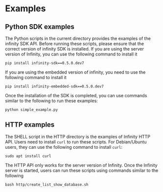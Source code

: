 # Examples

## Python SDK examples

The Python scripts in the current directory provides the examples of the infinity SDK API. Before running these scripts, please ensure that the correct version of infinity SDK is installed. If you are using the server version of Infinity, you can use the following command to install it

```shell
pip install infinity-sdk==0.5.0.dev7
```

If you are using the embedded version of infinity, you need to use the following command to install it

```shell
pip install infinity-embedded-sdk==0.5.0.dev7
```

Once the installation of the SDK is completed, you can use commands similar to the following to run these examples:

```shell
python simple_example.py
```

## HTTP examples

The SHELL script in the HTTP directory is the examples of Infinity HTTP API. Users need to install `curl` to run these scripts. For Debian/Ubuntu users, they can use the following command to install `curl`:

```shell
sudo apt install curl
```

The HTTP API only works for the server version of Infinity. Once the Infinity server is started, users can run these scripts using commands similar to the following

```shell
bash http/create_list_show_database.sh
```